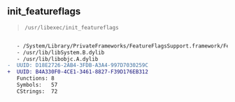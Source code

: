 ## init_featureflags

> `/usr/libexec/init_featureflags`

```diff

   - /System/Library/PrivateFrameworks/FeatureFlagsSupport.framework/FeatureFlagsSupport
   - /usr/lib/libSystem.B.dylib
   - /usr/lib/libobjc.A.dylib
-  UUID: D18E2726-2AB4-3FDB-A3A4-997D7030259C
+  UUID: B4A330F0-4CE1-3461-8827-F39D176EB312
   Functions: 8
   Symbols:   57
   CStrings:  72

```
